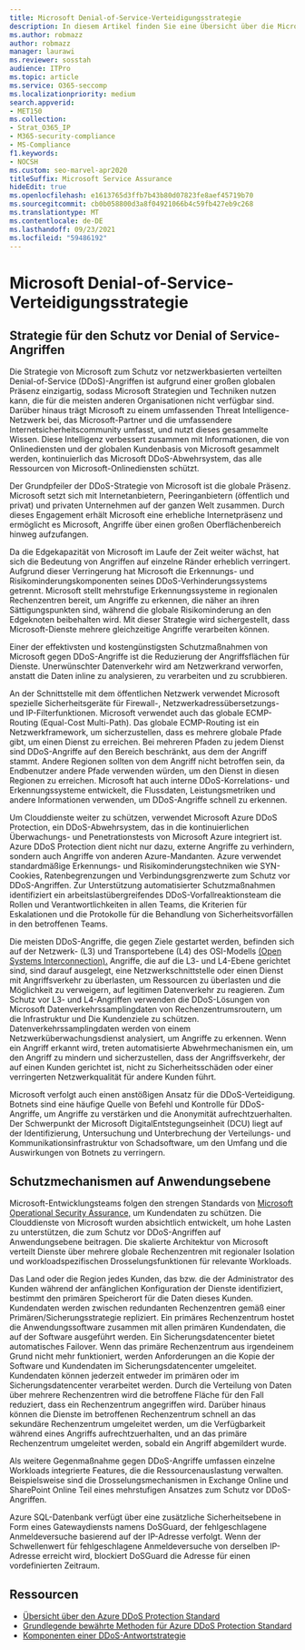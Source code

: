 ```yaml
---
title: Microsoft Denial-of-Service-Verteidigungsstrategie
description: In diesem Artikel finden Sie eine Übersicht über die Microsoft-Verteidigungsstrategie für Denial-of-Service (DoS)-Angriffe.
ms.author: robmazz
author: robmazz
manager: laurawi
ms.reviewer: sosstah
audience: ITPro
ms.topic: article
ms.service: O365-seccomp
ms.localizationpriority: medium
search.appverid:
- MET150
ms.collection:
- Strat_O365_IP
- M365-security-compliance
- MS-Compliance
f1.keywords:
- NOCSH
ms.custom: seo-marvel-apr2020
titleSuffix: Microsoft Service Assurance
hideEdit: true
ms.openlocfilehash: e1613765d3ffb7b43b80d07823fe8aef45719b70
ms.sourcegitcommit: cb0b058800d3a8f04921066b4c59fb427eb9c268
ms.translationtype: MT
ms.contentlocale: de-DE
ms.lasthandoff: 09/23/2021
ms.locfileid: "59486192"
---
```

# <a name="microsoft-denial-of-service-defense-strategy"></a>Microsoft Denial-of-Service-Verteidigungsstrategie

## <a name="denial-of-service-defense-strategy"></a>Strategie für den Schutz vor Denial of Service-Angriffen

Die Strategie von Microsoft zum Schutz vor netzwerkbasierten verteilten Denial-of-Service (DDoS)-Angriffen ist aufgrund einer großen globalen Präsenz einzigartig, sodass Microsoft Strategien und Techniken nutzen kann, die für die meisten anderen Organisationen nicht verfügbar sind. Darüber hinaus trägt Microsoft zu einem umfassenden Threat Intelligence-Netzwerk bei, das Microsoft-Partner und die umfassendere Internetsicherheitscommunity umfasst, und nutzt dieses gesammelte Wissen. Diese Intelligenz verbessert zusammen mit Informationen, die von Onlinediensten und der globalen Kundenbasis von Microsoft gesammelt werden, kontinuierlich das Microsoft DDoS-Abwehrsystem, das alle Ressourcen von Microsoft-Onlinediensten schützt.

Der Grundpfeiler der DDoS-Strategie von Microsoft ist die globale Präsenz. Microsoft setzt sich mit Internetanbietern, Peeringanbietern (öffentlich und privat) und privaten Unternehmen auf der ganzen Welt zusammen. Durch dieses Engagement erhält Microsoft eine erhebliche Internetpräsenz und ermöglicht es Microsoft, Angriffe über einen großen Oberflächenbereich hinweg aufzufangen.

Da die Edgekapazität von Microsoft im Laufe der Zeit weiter wächst, hat sich die Bedeutung von Angriffen auf einzelne Ränder erheblich verringert. Aufgrund dieser Verringerung hat Microsoft die Erkennungs- und Risikominderungskomponenten seines DDoS-Verhinderungssystems getrennt. Microsoft stellt mehrstufige Erkennungssysteme in regionalen Rechenzentren bereit, um Angriffe zu erkennen, die näher an ihren Sättigungspunkten sind, während die globale Risikominderung an den Edgeknoten beibehalten wird. Mit dieser Strategie wird sichergestellt, dass Microsoft-Dienste mehrere gleichzeitige Angriffe verarbeiten können.

Einer der effektivsten und kostengünstigsten Schutzmaßnahmen von Microsoft gegen DDoS-Angriffe ist die Reduzierung der Angriffsflächen für Dienste. Unerwünschter Datenverkehr wird am Netzwerkrand verworfen, anstatt die Daten inline zu analysieren, zu verarbeiten und zu scrubbieren.

An der Schnittstelle mit dem öffentlichen Netzwerk verwendet Microsoft spezielle Sicherheitsgeräte für Firewall-, Netzwerkadressübersetzungs- und IP-Filterfunktionen. Microsoft verwendet auch das globale ECMP-Routing (Equal-Cost Multi-Path). Das globale ECMP-Routing ist ein Netzwerkframework, um sicherzustellen, dass es mehrere globale Pfade gibt, um einen Dienst zu erreichen. Bei mehreren Pfaden zu jedem Dienst sind DDoS-Angriffe auf den Bereich beschränkt, aus dem der Angriff stammt. Andere Regionen sollten von dem Angriff nicht betroffen sein, da Endbenutzer andere Pfade verwenden würden, um den Dienst in diesen Regionen zu erreichen. Microsoft hat auch interne DDoS-Korrelations- und Erkennungssysteme entwickelt, die Flussdaten, Leistungsmetriken und andere Informationen verwenden, um DDoS-Angriffe schnell zu erkennen.

Um Clouddienste weiter zu schützen, verwendet Microsoft Azure DDoS Protection, ein DDoS-Abwehrsystem, das in die kontinuierlichen Überwachungs- und Penetrationstests von Microsoft Azure integriert ist. Azure DDoS Protection dient nicht nur dazu, externe Angriffe zu verhindern, sondern auch Angriffe von anderen Azure-Mandanten. Azure verwendet standardmäßige Erkennungs- und Risikominderungstechniken wie SYN-Cookies, Ratenbegrenzungen und Verbindungsgrenzwerte zum Schutz vor DDoS-Angriffen. Zur Unterstützung automatisierter Schutzmaßnahmen identifiziert ein arbeitslastübergreifendes DDoS-Vorfallreaktionsteam die Rollen und Verantwortlichkeiten in allen Teams, die Kriterien für Eskalationen und die Protokolle für die Behandlung von Sicherheitsvorfällen in den betroffenen Teams.

Die meisten DDoS-Angriffe, die gegen Ziele gestartet werden, befinden sich auf der Netzwerk- (L3) und Transportebene (L4) des OSI-Modells [(Open Systems Interconnection).](/windows-hardware/drivers/network/windows-network-architecture-and-the-osi-model) Angriffe, die auf die L3- und L4-Ebene gerichtet sind, sind darauf ausgelegt, eine Netzwerkschnittstelle oder einen Dienst mit Angriffsverkehr zu überlasten, um Ressourcen zu überlasten und die Möglichkeit zu verweigern, auf legitimen Datenverkehr zu reagieren. Zum Schutz vor L3- und L4-Angriffen verwenden die DDoS-Lösungen von Microsoft Datenverkehrssamplingdaten von Rechenzentrumsroutern, um die Infrastruktur und Die Kundenziele zu schützen. Datenverkehrssamplingdaten werden von einem Netzwerküberwachungsdienst analysiert, um Angriffe zu erkennen. Wenn ein Angriff erkannt wird, treten automatisierte Abwehrmechanismen ein, um den Angriff zu mindern und sicherzustellen, dass der Angriffsverkehr, der auf einen Kunden gerichtet ist, nicht zu Sicherheitsschäden oder einer verringerten Netzwerkqualität für andere Kunden führt.

Microsoft verfolgt auch einen anstößigen Ansatz für die DDoS-Verteidigung. Botnets sind eine häufige Quelle von Befehl und Kontrolle für DDoS-Angriffe, um Angriffe zu verstärken und die Anonymität aufrechtzuerhalten. Der Schwerpunkt der Microsoft DigitalEntstegungseinheit (DCU) liegt auf der Identifizierung, Untersuchung und Unterbrechung der Verteilungs- und Kommunikationsinfrastruktur von Schadsoftware, um den Umfang und die Auswirkungen von Botnets zu verringern.

## <a name="application-level-defenses"></a>Schutzmechanismen auf Anwendungsebene

Microsoft-Entwicklungsteams folgen den strengen Standards von [Microsoft Operational Security Assurance,](https://www.microsoft.com/SDL/OperationalSecurityAssurance) um Kundendaten zu schützen. Die Clouddienste von Microsoft wurden absichtlich entwickelt, um hohe Lasten zu unterstützen, die zum Schutz vor DDoS-Angriffen auf Anwendungsebene beitragen. Die skalierte Architektur von Microsoft verteilt Dienste über mehrere globale Rechenzentren mit regionaler Isolation und workloadspezifischen Drosselungsfunktionen für relevante Workloads.

Das Land oder die Region jedes Kunden, das bzw. die der Administrator des Kunden während der anfänglichen Konfiguration der Dienste identifiziert, bestimmt den primären Speicherort für die Daten dieses Kunden. Kundendaten werden zwischen redundanten Rechenzentren gemäß einer Primären/Sicherungsstrategie repliziert. Ein primäres Rechenzentrum hostet die Anwendungssoftware zusammen mit allen primären Kundendaten, die auf der Software ausgeführt werden. Ein Sicherungsdatencenter bietet automatisches Failover. Wenn das primäre Rechenzentrum aus irgendeinem Grund nicht mehr funktioniert, werden Anforderungen an die Kopie der Software und Kundendaten im Sicherungsdatencenter umgeleitet. Kundendaten können jederzeit entweder im primären oder im Sicherungsdatencenter verarbeitet werden. Durch die Verteilung von Daten über mehrere Rechenzentren wird die betroffene Fläche für den Fall reduziert, dass ein Rechenzentrum angegriffen wird. Darüber hinaus können die Dienste im betroffenen Rechenzentrum schnell an das sekundäre Rechenzentrum umgeleitet werden, um die Verfügbarkeit während eines Angriffs aufrechtzuerhalten, und an das primäre Rechenzentrum umgeleitet werden, sobald ein Angriff abgemildert wurde.

Als weitere Gegenmaßnahme gegen DDoS-Angriffe umfassen einzelne Workloads integrierte Features, die die Ressourcenauslastung verwalten. Beispielsweise sind die Drosselungsmechanismen in Exchange Online und SharePoint Online Teil eines mehrstufigen Ansatzes zum Schutz vor DDoS-Angriffen.

Azure SQL-Datenbank verfügt über eine zusätzliche Sicherheitsebene in Form eines Gatewaydiensts namens DoSGuard, der fehlgeschlagene Anmeldeversuche basierend auf der IP-Adresse verfolgt. Wenn der Schwellenwert für fehlgeschlagene Anmeldeversuche von derselben IP-Adresse erreicht wird, blockiert DoSGuard die Adresse für einen vordefinierten Zeitraum.

## <a name="resources"></a>Ressourcen

- [Übersicht über den Azure DDoS Protection Standard](/azure/ddos-protection/ddos-protection-overview)
- [Grundlegende bewährte Methoden für Azure DDoS Protection Standard](/azure/ddos-protection/fundamental-best-practices)
- [Komponenten einer DDoS-Antwortstrategie](/azure/ddos-protection/ddos-response-strategy)
